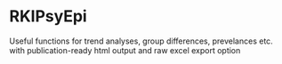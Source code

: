 # RKIPsyEpi
Useful functions for trend analyses, group differences, prevelances etc. with publication-ready html output and raw excel export option
